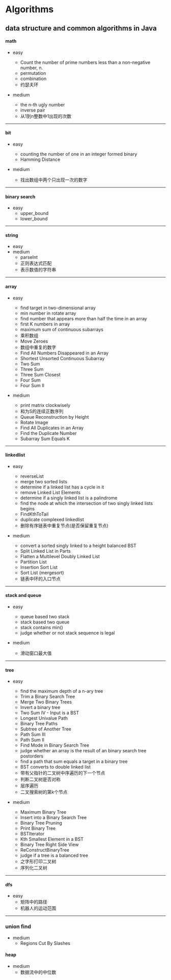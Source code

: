 # Algorithms
data structure and common algorithms in Java
---

#### math
* easy
    * Count the number of prime numbers less than a non-negative number, n.
    * permutation
    * combination
    * 约瑟夫环

* medium
    * the n-th ugly number
    * inverse pair
    * 从1到n整数中1出现的次数
 ---

#### bit
* easy
    * counting the number of one in an integer formed binary
    * Hamming Distance

* medium
    * 找出数组中两个只出现一次的数字
---

#### binary search
* easy
    * upper_bound
    * lower_bound
---

#### string
* easy
* medium
    * parseInt
    * 正则表达式匹配
    * 表示数值的字符串
---

 #### array
 * easy
    * find target in two-dimensional array
    * min number in rotate array
    * find number that appears more than half the time in an array
    * first K numbers in array
    * maximum sum of continuous subarrays
    * 乘积数组
    * Move Zeroes
    * 数组中重复的数字
    * Find All Numbers Disappeared in an Array
    * Shortest Unsorted Continuous Subarray
    * Two Sum
    * Three Sum 
    * Three Sum Closest
    * Four Sum
    * Four Sum II

* medium
    * print matrix clockwisely
    * 和为S的连续正数序列
    * Queue Reconstruction by Height
    * Rotate Image
    * Find All Duplicates in an Array
    * Find the Duplicate Number
    * Subarray Sum Equals K
---

#### linkedlist
* easy
    * reverseList
    * merge two sorted lists
    * determine if a linked list has a cycle in it
    * remove Linked List Elements
    * determine if a singly linked list is a palindrome
    * find the node at which the intersection of two singly linked lists begins
    * FindKthToTail
    * duplicate complexed linkedlist
    * 删除有序链表中重复节点(是否保留重复节点)

* medium
    * convert a sorted singly linked to a height balanced BST 
    * Split Linked List in Parts 
    * Flatten a Multilevel Doubly Linked List 
    * Partition List 
    * Insertion Sort List 
    * Sort List (mergesort)
    * 链表中环的入口节点
---

#### stack and queue
* easy
    * queue based two stack
    * stack based two queue
    * stack contains min()
    * judge whether or not stack sequence is legal

* medium
    * 滑动窗口最大值
---

#### tree
* easy
    * find the maximum depth of a n-ary tree
    * Trim a Binary Search Tree 
    * Merge Two Binary Trees 
    * Invert a binary tree 
    * Two Sum IV - Input is a BST 
    * Longest Univalue Path 
    * Binary Tree Paths 
    * Subtree of Another Tree 
    * Path Sum III 
    * Path Sum II
    * Find Mode in Binary Search Tree 
    * judge whether an array is the result of an binary search tree postorders
    * find a path that sum equals a target in a binary tree
    * BST converts to double linked list
    * 带有父指针的二叉树中序遍历的下一个节点
    * 判断二叉树是否对称
    * 层序遍历
    * 二叉搜索树的第k个节点

* medium
    * Maximum Binary Tree 
    * Insert into a Binary Search Tree 
    * Binary Tree Pruning 
    * Print Binary Tree 
    * BSTIterator 
    * Kth Smallest Element in a BST 
    * Binary Tree Right Side View
    * ReConstructBinaryTree
    * judge if a tree is a balanced tree
    * 之字形打印二叉树
    * 序列化二叉树
---

#### dfs
* easy
    * 矩阵中的路径
    * 机器人的运动范围
---

### union find
* medium
    * Regions Cut By Slashes

#### heap
* medium
    * 数据流中的中位数